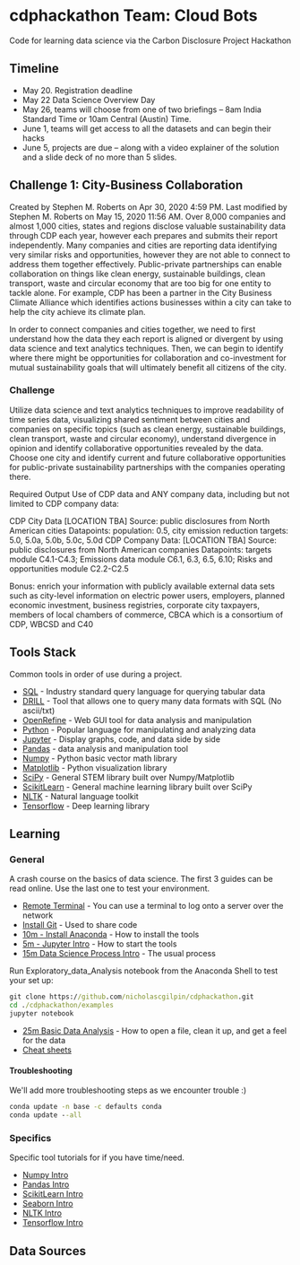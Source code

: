# cdphackathon Team: Cloud Bots
Code for learning data science via the Carbon Disclosure Project Hackathon

## Timeline
-	May 20. Registration deadline
- May 22  Data Science Overview Day
-	May 26, teams will choose from one of two briefings – 8am India Standard Time or 10am Central (Austin) Time.
-	June 1, teams will get access to all the datasets and can begin their hacks
-	June 5, projects are due – along with a video explainer of the solution and a slide deck of no more than 5 slides.

## Challenge 1: City-Business Collaboration
Created by Stephen M. Roberts on Apr 30, 2020 4:59 PM. Last modified by Stephen M. Roberts on May 15, 2020 11:56 AM.
Over 8,000 companies and almost 1,000 cities, states and regions disclose valuable sustainability data through CDP each year, however each prepares and submits their report independently. Many companies and cities are reporting data identifying very similar risks and opportunities, however they are not able to connect to address them together effectively. Public-private partnerships can enable collaboration on things like clean energy, sustainable buildings, clean transport, waste and circular economy that are too big for one entity to tackle alone. For example, CDP has been a partner in the City Business Climate Alliance which identifies actions businesses within a city can take to help the city achieve its climate plan.


In order to connect companies and cities together, we need to first understand how the data they each report is aligned or divergent by using data science and text analytics techniques. Then, we can begin to identify where there might be opportunities for collaboration and co-investment for mutual sustainability goals that will ultimately benefit all citizens of the city.



### Challenge


Utilize data science and text analytics techniques to improve readability of time series data, visualizing shared sentiment between cities and companies on specific topics (such as clean energy, sustainable buildings, clean transport, waste and circular economy), understand divergence in opinion and identify collaborative opportunities revealed by the data.
Choose one city and identify current and future collaborative opportunities for public-private sustainability partnerships with the companies operating there.




Required Output
Use of CDP data and ANY company data, including but not limited to CDP company data:



CDP City Data [LOCATION TBA]
Source: public disclosures from North American cities
Datapoints: population: 0.5, city emission reduction targets: 5.0, 5.0a, 5.0b, 5.0c, 5.0d
CDP Company Data: [LOCATION TBA] Source:
public disclosures from North American companies
Datapoints: targets module C4.1-C4.3; Emissions data module C6.1, 6.3, 6.5, 6.10; Risks and opportunities module C2.2-C2.5


Bonus: enrich your information with publicly available external data sets such as city-level information on electric power users, employers, planned economic investment, business registries, corporate city taxpayers, members of local chambers of commerce, CBCA which is a consortium of CDP, WBCSD and C40

## Tools Stack
Common tools in order of use during a project.
 - [SQL](https://www.w3schools.com/sql/) - Industry standard query language for querying tabular data
 - [DRILL](https://drill.apache.org/) - Tool that allows one to query many data formats with SQL (No ascii/txt)
 - [OpenRefine](http://openrefine.org/) - Web GUI tool for data analysis and manipulation
 - [Python](https://www.python.org/) - Popular language for manipulating and analyzing data
 - [Jupyter](https://jupyter.org/) - Display graphs, code, and data side by side
 - [Pandas](https://pandas.pydata.org/) - data analysis and manipulation tool
 - [Numpy](https://numpy.org/) - Python basic vector math library
 - [Matplotlib](https://matplotlib.org/) - Python visualization library
 - [SciPy](https://www.scipy.org/) - General STEM library built over Numpy/Matplotlib
 - [ScikitLearn](https://scikit-learn.org/stable/) - General machine learning library built over SciPy
 - [NLTK](https://www.nltk.org/) - Natural language toolkit
 - [Tensorflow](https://www.tensorflow.org/) - Deep learning library

## Learning

### General
A crash course on the basics of data science. The first 3 guides can be read online. Use the last one to test your environment.

- [Remote Terminal](https://mobaxterm.mobatek.net/features.html) - You can use a terminal to log onto a server over the network
- [Install Git](https://git-scm.com/downloads) - Used to share code
- [10m - Install Anaconda](https://nbviewer.jupyter.org/github/ipython-books/minibook-2nd-code/blob/master/chapter1/12-installation.ipynb) - How to install the tools
- [5m - Jupyter Intro](https://nbviewer.jupyter.org/github/ipython-books/minibook-2nd-code/blob/master/chapter1/13-nbui.ipynb) - How to start the tools
- [15m Data Science Process Intro](https://nbviewer.jupyter.org/github/Tanu-N-Prabhu/Python/blob/master/Top_Python_Libraries_Used_In_Data%C2%A0Science.ipynb) - The usual process

Run Exploratory_data_Analysis notebook from the Anaconda Shell to test your set up:
```bat
git clone https://github.com/nicholascgilpin/cdphackathon.git
cd ./cdphackathon/examples
jupyter notebook
```
- [25m Basic Data Analysis](https://nbviewer.jupyter.org/github/Tanu-N-Prabhu/Python/blob/master/Exploratory_data_Analysis.ipynb) - How to open a file, clean it up, and get a feel for the data
- [Cheat sheets](https://towardsdatascience.com/collecting-data-science-cheat-sheets-d2cdff092855)

#### Troubleshooting
We'll add more troubleshooting steps as we encounter trouble :\)
```bat
conda update -n base -c defaults conda
conda update --all
```

### Specifics
Specific tool tutorials for if you have time/need.
- [Numpy Intro](https://jakevdp.github.io/PythonDataScienceHandbook/02.02-the-basics-of-numpy-arrays.html)
- [Pandas Intro](https://pandas.pydata.org/pandas-docs/stable/getting_started/10min.html)
- [ScikitLearn Intro](https://jakevdp.github.io/PythonDataScienceHandbook/05.02-introducing-scikit-learn.html)
- [Seaborn Intro](https://jakevdp.github.io/PythonDataScienceHandbook/04.14-visualization-with-seaborn.html)
- [NLTK Intro](https://nbviewer.jupyter.org/github/hb20007/hands-on-nltk-tutorial/blob/master/1-2-Text-Analysis-Using-nltk.text.ipynb)
- [Tensorflow Intro](https://nbviewer.jupyter.org/github/tensorflow/docs/blob/master/site/en/tutorials/quickstart/beginner.ipynb)

## Data Sources
